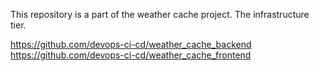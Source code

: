This repository is a part of the weather cache project. The infrastructure tier.

https://github.com/devops-ci-cd/weather_cache_backend
https://github.com/devops-ci-cd/weather_cache_frontend
